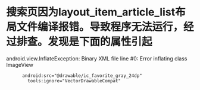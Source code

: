 #  搜索页因为layout_item_article_list布局文件编译报错。导致程序无法运行，经过排查。发现是下面的属性引起
android.view.InflateException: Binary XML file line #0: Error inflating class ImageView

          android:src="@drawable/ic_favorite_gray_24dp"
            tools:ignore="VectorDrawableCompat"